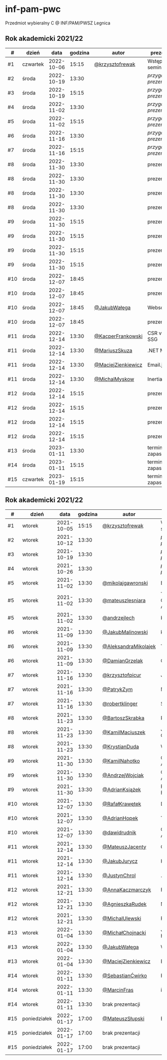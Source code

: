 # inf-pam-pwc
Przedmiot wybieralny C @ INF/PAM/PWSZ Legnica

## Rok akademicki 2021/22

| #   | dzień     | data       | godzina | autor                                                | prezentacja                 |
|-----|-----------|------------|---------|------------------------------------------------------|-----------------------------|
| #1  | czwartek  | 2022-10-06 | 15:15   | [@krzysztofrewak](https://github.com/krzysztofrewak) | Wstęp do seminarium         |
| #2  | środa     | 2022-10-19 | 13:30   |                                                      | _przygotowanie prezentacji_ |
| #3  | środa     | 2022-10-19 | 15:15   |                                                      | _przygotowanie prezentacji_ |
| #4  | środa     | 2022-11-02 | 13:30   |                                                      | _przygotowanie prezentacji_ |
| #5  | środa     | 2022-11-02 | 15:15   |                                                      | _przygotowanie prezentacji_ |
| #6  | środa     | 2022-11-16 | 13:30   |                                                      | _przygotowanie prezentacji_ |
| #7  | środa     | 2022-11-16 | 15:15   |                                                      | _przygotowanie prezentacji_ |
| #8  | środa     | 2022-11-30 | 13:30   |                                                      | prezentacja 1               |
| #8  | środa     | 2022-11-30 | 13:30   |                                                      | prezentacja 2               |
| #8  | środa     | 2022-11-30 | 13:30   |                                                      | prezentacja 3               |
| #8  | środa     | 2022-11-30 | 13:30   |                                                      | prezentacja 4               |
| #9  | środa     | 2022-11-30 | 15:15   |                                                      | prezentacja 1               |
| #9  | środa     | 2022-11-30 | 15:15   |                                                      | prezentacja 2               |
| #9  | środa     | 2022-11-30 | 15:15   |                                                      | prezentacja 3               |
| #9  | środa     | 2022-11-30 | 15:15   |                                                      | prezentacja 4               |
| #10 | środa     | 2022-12-07 | 18:45   |                                                      | prezentacja 1               |
| #10 | środa     | 2022-12-07 | 18:45   |                                                      | prezentacja 2               |
| #10 | środa     | 2022-12-07 | 18:45   | [@JakubWałęga](https://github.com/J-Walega)          | Websockety                  |
| #10 | środa     | 2022-12-07 | 18:45   |                                                      | prezentacja 4               |
| #11 | środa     | 2022-12-14 | 13:30   | [@KacperFrankowski](https://github.com/shiragaira)   | CSR vs SSR vs SSG           |
| #11 | środa     | 2022-12-14 | 13:30   | [@MariuszSkuza](https://github.com/Prestionyk)       | .NET MAUI                   |
| #11 | środa     | 2022-12-14 | 13:30   | [@MaciejZienkiewicz](https://github.com/pxmacie)     | Email.js                    |
| #11 | środa     | 2022-12-14 | 13:30   | [@MichalMyskow](https://github.com/MichalMyskow)     | Inertia.js                  |
| #12 | środa     | 2022-12-14 | 15:15   |                                                      | prezentacja 1               |
| #12 | środa     | 2022-12-14 | 15:15   |                                                      | prezentacja 2               |
| #12 | środa     | 2022-12-14 | 15:15   |                                                      | prezentacja 3               |
| #12 | środa     | 2022-12-14 | 15:15   |                                                      | prezentacja 4               |
| #13 | środa     | 2023-01-11 | 13:30   |                                                      | termin zapasowy             |
| #14 | środa     | 2023-01-11 | 15:15   |                                                      | termin zapasowy             |
| #15 | czwartek  | 2023-01-19 | 15:15   |                                                      | termin zapasowy             |

## Rok akademicki 2021/22

| #   | dzień        | data       | godzina | autor                                                     | prezentacja                 |
|-----|--------------| ---------- | ------- |-----------------------------------------------------------|-----------------------------|
| #1  | wtorek       | 2021-10-05 | 15:15   | [@krzysztofrewak](https://github.com/krzysztofrewak)      | Wstęp do seminarium         |
| #2  | wtorek       | 2021-10-12 | 13:30   |                                                           | _przygotowanie prezentacji_ |
| #3  | wtorek       | 2021-10-19 | 13:30   |                                                           | _przygotowanie prezentacji_ |
| #4  | wtorek       | 2021-10-26 | 13:30   |                                                           | _przygotowanie prezentacji_ |
| #5  | wtorek       | 2021-11-02 | 13:30   | [@mikolajgawronski](https://github.com/mikolajgawronski)  | Elasticsearch               |
| #5  | wtorek       | 2021-11-02 | 13:30   | [@mateuszlesniara](https://github.com/Overnerfed)         | The Composable Architecture |
| #5  | wtorek       | 2021-11-02 | 13:30   | [@andrzejlech](https://github.com/AndrzejLech)            | Kasspresso                  |
| #6  | wtorek       | 2021-11-09 | 13:30   | [@JakubMalinowski](https://github.com/not-raspy)          | kryptowaluty                |
| #6  | wtorek       | 2021-11-09 | 13:30   | [@AleksandraMikolajek](https://github.com/Ola-M)          | TypeScript                  |
| #6  | wtorek       | 2021-11-09 | 13:30   | [@DamianGrzelak](https://github.com/lolsky)               | GraphQL                     |
| #7  | wtorek       | 2021-11-16 | 13:30   | [@krzysztofpicur](https://github.com/mightykit)           | Jenkins                     |
| #7  | wtorek       | 2021-11-16 | 13:30   | [@PatrykZym](https://github.com/rewe999)                  | Mikroserwisy                |
| #7  | wtorek       | 2021-11-16 | 13:30   | [@robertklinger](https://github.com/Eater0)               | SEO                         |
| #8  | wtorek       | 2021-11-23 | 13:30   | [@BartoszSkrabka](https://github.com/Skrabka98)           | Redux                       |
| #8  | wtorek       | 2021-11-23 | 13:30   | [@KamilMaciuszek](https://github.com/KamilMaciuszek)      | Jetpack Compose             |
| #8  | wtorek       | 2021-11-23 | 13:30   | [@KrystianDuda](https://github.com/Bon3z)                 | WebAssembly                 |
| #9  | wtorek       | 2021-11-30 | 13:30   | [@KamilNahotko](https://github.com/kamilnahotko)          | Google Places API           |
| #9  | wtorek       | 2021-11-30 | 13:30   | [@AndrzejWojciak](https://github.com/andrzejwojciak)      | Clean Architecture          |
| #9  | wtorek       | 2021-11-30 | 13:30   | [@AdrianKsiążek](https://github.com/azeksi)               | React Hook Form             |
| #10 | wtorek       | 2021-12-07 | 13:30   | [@RafałKrawętek](https://github.com/rafalkrawetek)        | Drukarki 3D                 |
| #10 | wtorek       | 2021-12-07 | 13:30   | [@AdrianHopek](https://github.com/Baakoma)                | Tailwind CSS                |
| #10 | wtorek       | 2021-12-07 | 13:30   | [@dawidrudnik](https://github.com/dawidrudnik)            | GitHub Actions              |
| #11 | wtorek       | 2021-12-14 | 13:30   | [@MateuszJacenty](https://github.com/Huszan)              | Captcha                     |
| #11 | wtorek       | 2021-12-14 | 13:30   | [@JakubJurycz](https://github.com/PythSomeone)            | Heroku                      |
| #11 | wtorek       | 2021-12-14 | 13:30   | [@JustynChrol](https://github.com/Justyn-98)              | .NET                        |
| #12 | wtorek       | 2021-12-21 | 13:30   | [@AnnaKaczmarczyk](https://github.com/annakaczmarczyk)    | Flutter                     |
| #12 | wtorek       | 2021-12-21 | 13:30   | [@AgnieszkaRudek](https://github.com/Blusia)              | Makiety UX/UI               |
| #12 | wtorek       | 2021-12-21 | 13:30   | [@MichalUlewski](https://github.com/Trefluuu)             | Firebase                    |
| #13 | wtorek       | 2022-01-04 | 13:30   | [@MichałChojnacki](https://github.com/MichalChojnacki450) | Jak działają Hakerzy        |
| #13 | wtorek       | 2022-01-04 | 13:30   | [@JakubWałęga](https://github.com/JW-39615)               | Websockety                  |
| #13 | wtorek       | 2022-01-04 | 13:30   | [@MaciejZienkiewicz](https://github.com/pxmaciej)         | Email.js                    |
| #14 | wtorek       | 2022-01-11 | 13:30   | [@SebastianĆwirko](https://github.com/sebcwi)             | React                       |
| #14 | wtorek       | 2022-01-11 | 13:30   | [@MarcinFras](https://github.com/Bocian117)               | iVend                       |
| #14 | wtorek       | 2022-01-11 | 13:30   | brak prezentacji                                          |                             |
| #15 | poniedziałek | 2022-01-17 | 17:00   | [@MateuszSłupski](https://github.com/PanMati2)            | Blockchain                  |
| #15 | poniedziałek | 2022-01-17 | 17:00   | brak prezentacji                                          |                             |
| #15 | poniedziałek | 2022-01-17 | 17:00   | brak prezentacji                                          |                             |
